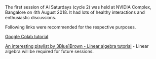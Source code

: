The first session of AI Saturdays (cycle 2) was held at NVIDIA Complex, Bangalore on 4th August 2018. It had lots of healthy interactions and enthusiastic discussions.

Following links were recommended for the respective purposes.

[Google Colab tutorial](https://medium.com/deep-learning-turkey/google-colab-free-gpu-tutorial-e113627b9f5d) 

[An interesting playlist by 3Blue1Brown - Linear algebra tutorial](https://www.youtube.com/watch?v=fNk_zzaMoSs&list=PLZHQObOWTQDPD3MizzM2xVFitgF8hE_ab) - Linear algebra will be required for future sessions.





